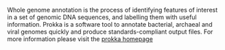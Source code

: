 Whole genome annotation is the process of identifying features of interest in a set of genomic DNA sequences, and labelling them with useful information. Prokka is a software tool to annotate bacterial, archaeal and viral genomes quickly and produce standards-compliant output files.
For more information please visit the [prokka homepage](https://github.com/tseemann/prokka)
